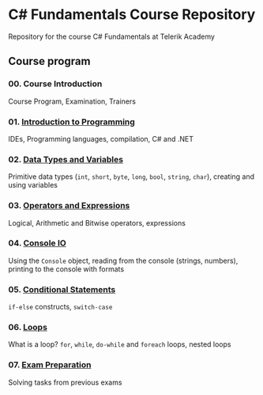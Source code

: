 # C# Fundamentals Course Repository

Repository for the course C# Fundamentals at Telerik Academy

## Course program

### 00. Course Introduction

Course Program, Examination, Trainers

### 01. [Introduction to Programming](https://github.com/Juveniel/TelerikAcademy/tree/master/CSharp/01.%20CSharp%20-%20Introduction/01.%20Intro)

IDEs, Programming languages, compilation, C# and .NET

### 02. [Data Types and Variables](https://github.com/Juveniel/TelerikAcademy/tree/master/CSharp/01.%20CSharp%20-%20Introduction/02.%20DataTypesAndVariables)

Primitive data types (`int`, `short`, `byte`, `long`, `bool`, `string`, `char`), creating and using variables

### 03. [Operators and Expressions](https://github.com/Juveniel/TelerikAcademy/tree/master/CSharp/01.%20CSharp%20-%20Introduction/03.%20OperatorsAndExpressions)

Logical, Arithmetic and Bitwise operators, expressions

### 04. [Console IO](https://github.com/Juveniel/TelerikAcademy/tree/master/CSharp/01.%20CSharp%20-%20Introduction/04.%20ConsoleInputOutput)

Using the `Console` object, reading from the console (strings, numbers), printing to the console with formats

### 05. [Conditional Statements](https://github.com/Juveniel/TelerikAcademy/tree/master/CSharp/01.%20CSharp%20-%20Introduction/05.%20%20ConditionalStatements)

`if-else` constructs, `switch-case`

### 06. [Loops](https://github.com/Juveniel/TelerikAcademy/tree/master/CSharp/01.%20CSharp%20-%20Introduction/06.%20Loops)

What is a loop? `for`, `while`, `do-while` and `foreach` loops, nested loops

### 07. [Exam Preparation](https://github.com/Juveniel/TelerikAcademy/tree/master/CSharp/01.%20CSharp%20-%20Introduction/ExamPracticePartOne)

Solving tasks from previous exams

